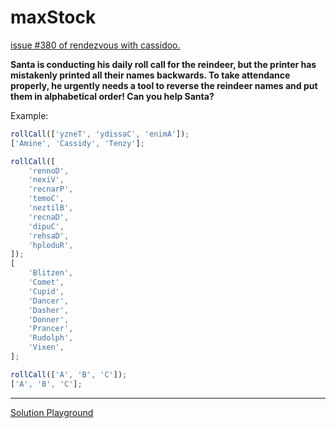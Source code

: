 # maxStock

[issue #380 of rendezvous with cassidoo.](https://buttondown.com/cassidoo/archive/how-beautiful-it-is-to-get-up-and-go-do-something/)

**Santa is conducting his daily roll call for the reindeer, but the printer has mistakenly printed all their names backwards. To take attendance properly, he urgently needs a tool to reverse the reindeer names and put them in alphabetical order! Can you help Santa?**

Example:

```ts
rollCall(['yzneT', 'ydissaC', 'enimA']);
['Amine', 'Cassidy', 'Tenzy'];

rollCall([
	'rennoD',
	'nexiV',
	'recnarP',
	'temoC',
	'neztilB',
	'recnaD',
	'dipuC',
	'rehsaD',
	'hploduR',
]);
[
	'Blitzen',
	'Comet',
	'Cupid',
	'Dancer',
	'Dasher',
	'Donner',
	'Prancer',
	'Rudolph',
	'Vixen',
];

rollCall(['A', 'B', 'C']);
['A', 'B', 'C'];
```

---

[Solution Playground](https://tsplay.dev/mLVGvw)
